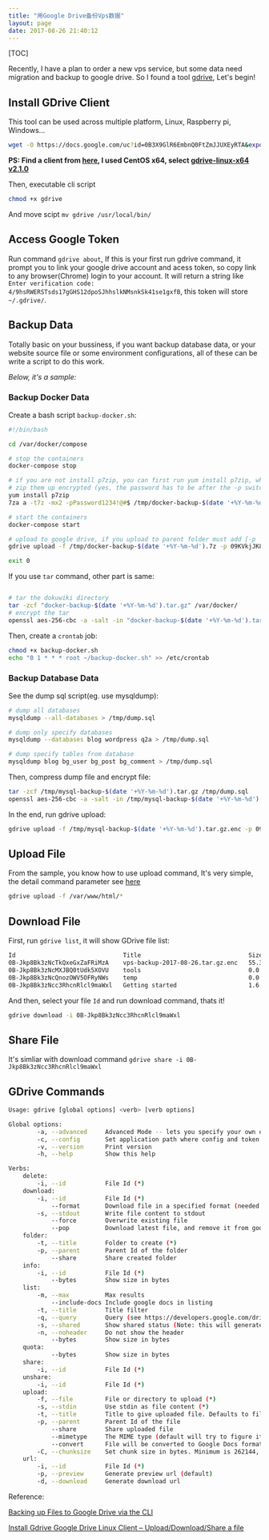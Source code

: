 ```yaml
---
title: "用Google Drive备份Vps数据"
layout: page
date: 2017-08-26 21:40:12
---
```


[TOC]

Recently, I have a plan to order a new vps service, but some data need migration and backup to google drive. So I found a tool [gdrive](https://github.com/prasmussen/gdrive), Let's begin!

## Install GDrive Client ##

This tool can be used across multiple platform, Linux, Raspberry pi, Windows...

```bash
wget -O https://docs.google.com/uc?id=0B3X9GlR6EmbnQ0FtZmJJUXEyRTA&export=download
```

**PS: Find a client from [here](https://github.com/prasmussen/gdrive#downloads), I used CentOS x64, select [gdrive-linux-x64 v2.1.0](https://docs.google.com/uc?id=0B3X9GlR6EmbnQ0FtZmJJUXEyRTA&export=download)**

Then, executable cli script

```bash
chmod +x gdrive
```

And move scipt `mv gdrive /usr/local/bin/`

## Access Google Token ##

Run command `gdrive about`, If this is your first run gdrive command, it prompt you to link your google drive account and acess token, so copy link to any browser(Chrome) login to your account. It will return a string like `Enter verification code: 4/9hsRWERSTsds17gGHS12dpoSJhhslkNMsnkSk41se1gxfB`, this token will store `~/.gdrive/`.

## Backup Data ##

Totally basic on your bussiness, if you want backup database data, or your website source file or some environment configurations, all of these can be write a script to do this work.

_Below, it's a sample:_

### Backup Docker Data ###

Create a bash script `backup-docker.sh`:

```bash
#!/bin/bash

cd /var/docker/compose

# stop the containers
docker-compose stop

# if you are not install p7zip, you can first run yum install p7zip, whether you can use tar command to compress
# zip them up encrypted (yes, the password has to be after the -p switch with no space)
yum install p7zip
7za a -t7z -mx2 -pPassword1234!@#$ /tmp/docker-backup-$(date '+%Y-%m-%d').7z /var/docker/

# start the containers
docker-compose start

# upload to google drive, if you upload to parent folder must add [-p | --parent] id set
gdrive upload -f /tmp/docker-backup-$(date '+%Y-%m-%d').7z -p 09KVkjJK83exTfkQ3cEJKFDSkjvadkdghJKDGKnRGJKVD932jkaknvKDVR28 --delete /tmp/docker-backup-$(date '+%Y-%m-%d').7z

exit 0
```

If you use `tar` command, other part is same:

```bash

# tar the dokuwiki directory
tar -zcf "docker-backup-$(date '+%Y-%m-%d').tar.gz" /var/docker/
# encrypt the tar
openssl aes-256-cbc -a -salt -in "docker-backup-$(date '+%Y-%m-%d').tar.gz" -out "docker-backup-$(date '+%Y-%m-%d').tar.gz.enc" -pass 'pass:Password1234!@#$'

```

Then, create a `crontab` job:

```bash
chmod +x backup-docker.sh
echo "0 1 * * * root ~/backup-docker.sh" >> /etc/crontab

```

### Backup Database Data ##

See the dump sql script(eg. use mysqldump):

```bash
# dump all databases
mysqldump --all-databases > /tmp/dump.sql

# dump only specify databases
mysqldump --databases blog wordpress q2a > /tmp/dump.sql

# dump specify tables from database
mysqldump blog bg_user bg_post bg_comment > /tmp/dump.sql
```

Then, compress dump file and encrypt file:

```bash
tar -zcf /tmp/mysql-backup-$(date '+%Y-%m-%d').tar.gz /tmp/dump.sql
openssl aes-256-cbc -a -salt -in /tmp/mysql-backup-$(date '+%Y-%m-%d').tar.gz -out /tmp/mysql-backup-$(date '+%Y-%m-%d').tar.gz.enc -pass 'pass:Password1234!@#$'
```

In the end, run gdrive upload:

```bash
gdrive upload -f /tmp/mysql-backup-$(date '+%Y-%m-%d').tar.gz.enc -p 09KVkjJK83exTfkQ3cEJKFDSkjvadkdghJKDGKnRGJKVD932jkaknvKDVR28 --delete /tmp/mysql-backup-$(date '+%Y-%m-%d').tar.gz
```

## Upload File ##

From the sample, you know how to use upload command, It's very simple, the detail command parameter see [here](#gdrive-command)

```bash
gdrive upload -f /var/www/html/*
```

## Download File ##

First, run `gdrive list`, it will show GDrive file list:

```bash
Id                              Title                              Size      Created
0B-Jkp8Bk3zNcTkQxeGxZaFRiMzA    vps-backup-2017-08-26.tar.gz.enc   55.3 MB   2017-08-26 10:36:15
0B-Jkp8Bk3zNcMXJBQ0tUdk5XOVU    tools                              0.0 B     2017-08-26 09:21:40
0B-Jkp8Bk3zNcQnozOWV5OFRyNWs    temp                               0.0 B     2017-08-26 09:21:25
0B-Jkp8Bk3zNcc3RhcnRlcl9maWxl   Getting started                    1.6 MB    2016-03-30 01:48:28
```
And then, select your file `Id` and run download command, thats it!

```bash
gdrive download -i 0B-Jkp8Bk3zNcc3RhcnRlcl9maWxl
```

## Share File ##

It's simliar with download command `gdrive share -i 0B-Jkp8Bk3zNcc3RhcnRlcl9maWxl`

## GDrive Commands ##

```bash
Usage: gdrive [global options] <verb> [verb options]

Global options:
        -a, --advanced     Advanced Mode -- lets you specify your own oauth client id and secret on setup
        -c, --config       Set application path where config and token is stored. Defaults to ~/.gdrive
        -v, --version      Print version
        -h, --help         Show this help

Verbs:
    delete:
        -i, --id           File Id (*)
    download:
        -i, --id           File Id (*)
            --format       Download file in a specified format (needed for google docs)
        -s, --stdout       Write file content to stdout
            --force        Overwrite existing file
            --pop          Download latest file, and remove it from google drive
    folder:
        -t, --title        Folder to create (*)
        -p, --parent       Parent Id of the folder
            --share        Share created folder
    info:
        -i, --id           File Id (*)
            --bytes        Show size in bytes
    list:
        -m, --max          Max results
            --include-docs Include google docs in listing
        -t, --title        Title filter
        -q, --query        Query (see https://developers.google.com/drive/search-parameters)
        -s, --shared       Show shared status (Note: this will generate 1 http req per file)
        -n, --noheader     Do not show the header
            --bytes        Show size in bytes
    quota:
            --bytes        Show size in bytes
    share:
        -i, --id           File Id (*)
    unshare:
        -i, --id           File Id (*)
    upload:
        -f, --file         File or directory to upload (*)
        -s, --stdin        Use stdin as file content (*)
        -t, --title        Title to give uploaded file. Defaults to filename
        -p, --parent       Parent Id of the file
            --share        Share uploaded file
            --mimetype     The MIME type (default will try to figure it out)
            --convert      File will be converted to Google Docs format
        -C, --chunksize    Set chunk size in bytes. Minimum is 262144, default is 4194304. Recommended to be a power of two.
    url:
        -i, --id           File Id (*)
        -p, --preview      Generate preview url (default)
        -d, --download     Generate download url
```

Reference:

[Backing up Files to Google Drive via the CLI](https://timothy-quinn.com/backing-up-files-to-google-drive-via-the-cli/)

[Install Gdrive Google Drive Linux Client – Upload/Download/Share a file](http://bashworkz.com/google-drive-linux-client-upload-download-share-a-file/)

